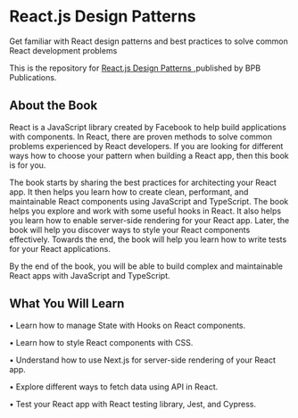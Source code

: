 # React.js Design Patterns

Get familiar with React design patterns and best practices to solve common React development problems

This is the repository for [React.js Design Patterns
](https://bpbonline.com/products/react-js-design-patterns),published by BPB Publications. 

## About the Book
React is a JavaScript library created by Facebook to help build applications with components. In React, there are proven methods to solve common problems experienced by React developers. If you are looking for different ways how to choose your pattern when building a React app, then this book is for you.

The book starts by sharing the best practices for architecting your React app. It then helps you learn how to create clean, performant, and maintainable React components using JavaScript and TypeScript. The book helps you explore and work with some useful hooks in React. It also helps you learn how to enable server-side rendering for your React app. Later, the book will help you discover ways to style your React components effectively. Towards the end, the book will help you learn how to write tests for your React applications.

By the end of the book, you will be able to build complex and maintainable React apps with JavaScript and TypeScript.

## What You Will Learn
•  Learn how to manage State with Hooks on React components.

•  Learn how to style React components with CSS.

•  Understand how to use Next.js for server-side rendering of your React app.

•  Explore different ways to fetch data using API in React.

•  Test your React app with React testing library, Jest, and Cypress.
